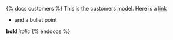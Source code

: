 {% docs customers %}
This is the customers model.
Here is a [link](www.google.com)

* and a bullet point

**bold** _italic_
{% enddocs %}